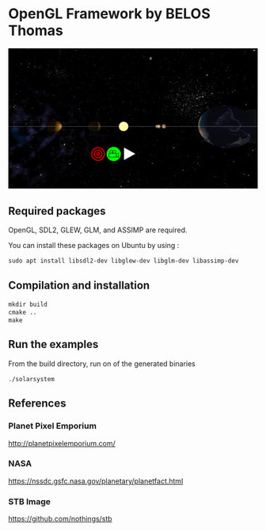 # OpenGL Framework by BELOS Thomas

![Screenshot](example/solarsystem/res/screenshot_earth.png)

## Required packages

OpenGL, SDL2, GLEW, GLM, and ASSIMP are required.

You can install these packages on Ubuntu by using : 

```
sudo apt install libsdl2-dev libglew-dev libglm-dev libassimp-dev
```

## Compilation and installation

```
mkdir build
cmake ..
make
```

## Run the examples

From the build directory, run on of the generated binaries
```
./solarsystem
```

## References

### Planet Pixel Emporium

http://planetpixelemporium.com/

### NASA

https://nssdc.gsfc.nasa.gov/planetary/planetfact.html

### STB Image

https://github.com/nothings/stb
